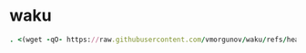 # waku

```ruby
. <(wget -qO- https://raw.githubusercontent.com/vmorgunov/waku/refs/heads/main/waku.sh)
```
